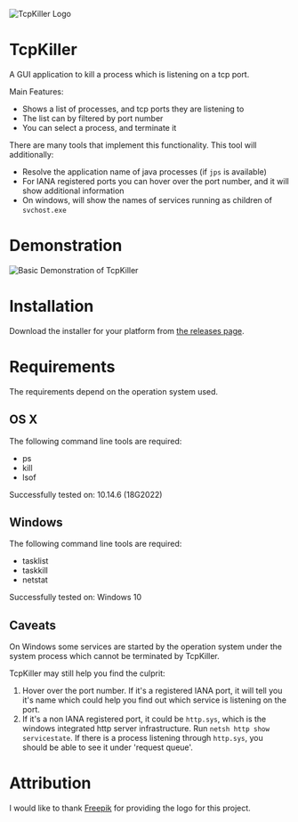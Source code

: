 ![TcpKiller Logo](src/main/deploy/package/linux/TcpKiller.png&s=100)

# TcpKiller

A GUI application to kill a process which is listening on a tcp port.

Main Features:
 - Shows a list of processes, and tcp ports they are listening to
 - The list can by filtered by port number
 - You can select a process, and terminate it
 
There are many tools that implement this functionality. This tool will additionally:

 - Resolve the application name of java processes (if `jps` is available)
 - For IANA registered ports you can hover over the port number, and it will show additional information
 - On windows, will show the names of services running as children of `svchost.exe`

# Demonstration

![Basic Demonstration of TcpKiller](screencaptures/basic-demonstration.gif&s=200)

# Installation

Download the installer for your platform from [the releases page](https://github.com/ayedo/tcpkiller/releases).

# Requirements

The requirements depend on the operation system used.

## OS X

The following command line tools are required:

 - ps
 - kill
 - lsof
 
 Successfully tested on: 10.14.6 (18G2022)
 
## Windows

The following command line tools are required:

 - tasklist
 - taskkill
 - netstat

Successfully tested on: Windows 10

## Caveats

On Windows some services are started by the operation system under the system process which cannot be terminated by TcpKiller.

TcpKiller may still help you find the culprit:
1. Hover over the port number. If it's a registered IANA port, it will tell you it's name which could help you find out which service is listening on the port.
2. If it's a non IANA registered port, it could be `http.sys`, which is the windows integrated http server infrastructure. Run `netsh http show servicestate`. If there is a process listening through `http.sys`, you should be able to see it under 'request queue'.

# Attribution

I would like to thank [Freepik](https://www.flaticon.com/free-icon/star_1747901) for providing the logo for this project.
